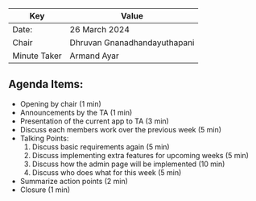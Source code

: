 | Key          | Value                        |
|--------------|------------------------------|
| Date:        | 26 March 2024                |
| Chair        | Dhruvan Gnanadhandayuthapani |
| Minute Taker | Armand Ayar                  |

## Agenda Items:
- Opening by chair (1 min)
- Announcements by the TA (1 min)
- Presentation of the current app to TA (3 min)
- Discuss each members work over the previous week (5 min)
- Talking Points:
  1. Discuss basic requirements again (5 min)
  2. Discuss implementing extra features for upcoming weeks (5 min)
  3. Discuss how the admin page will be implemented (10 min)
  4. Discuss who does what for this week (5 min)
- Summarize action points (2 min)
- Closure (1 min)